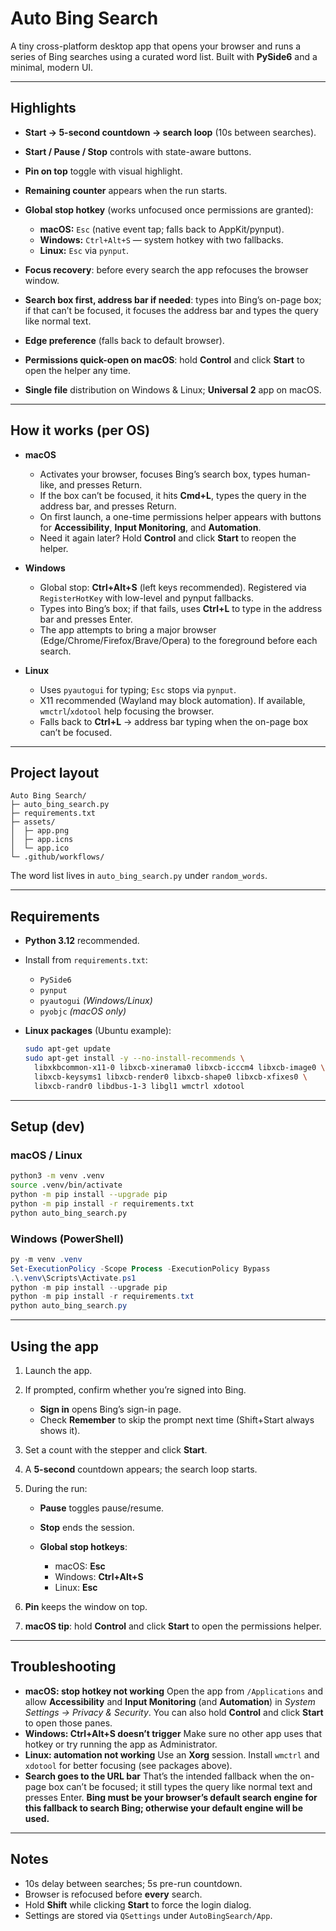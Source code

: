 # Auto Bing Search

A tiny cross-platform desktop app that opens your browser and runs a series of Bing searches using a curated word list. Built with **PySide6** and a minimal, modern UI.

---

## Highlights

* **Start → 5-second countdown → search loop** (10s between searches).
* **Start / Pause / Stop** controls with state-aware buttons.
* **Pin on top** toggle with visual highlight.
* **Remaining counter** appears when the run starts.
* **Global stop hotkey** (works unfocused once permissions are granted):

  * **macOS:** `Esc` (native event tap; falls back to AppKit/pynput).
  * **Windows:** `Ctrl+Alt+S` — system hotkey with two fallbacks.
  * **Linux:** `Esc` via `pynput`.
* **Focus recovery**: before every search the app refocuses the browser window.
* **Search box first, address bar if needed**: types into Bing’s on-page box; if that can’t be focused, it focuses the address bar and types the query like normal text.
* **Edge preference** (falls back to default browser).
* **Permissions quick-open on macOS**: hold **Control** and click **Start** to open the helper any time.
* **Single file** distribution on Windows & Linux; **Universal 2** app on macOS.

---

## How it works (per OS)

* **macOS**

  * Activates your browser, focuses Bing’s search box, types human-like, and presses Return.
  * If the box can’t be focused, it hits **Cmd+L**, types the query in the address bar, and presses Return.
  * On first launch, a one-time permissions helper appears with buttons for **Accessibility**, **Input Monitoring**, and **Automation**.
  * Need it again later? Hold **Control** and click **Start** to reopen the helper.

* **Windows**

  * Global stop: **Ctrl+Alt+S** (left keys recommended). Registered via `RegisterHotKey` with low-level and pynput fallbacks.
  * Types into Bing’s box; if that fails, uses **Ctrl+L** to type in the address bar and presses Enter.
  * The app attempts to bring a major browser (Edge/Chrome/Firefox/Brave/Opera) to the foreground before each search.

* **Linux**

  * Uses `pyautogui` for typing; `Esc` stops via `pynput`.
  * X11 recommended (Wayland may block automation). If available, `wmctrl`/`xdotool` help focusing the browser.
  * Falls back to **Ctrl+L** → address bar typing when the on-page box can’t be focused.

---

## Project layout

```
Auto Bing Search/
├─ auto_bing_search.py
├─ requirements.txt
├─ assets/
│  ├─ app.png
│  ├─ app.icns
│  └─ app.ico
└─ .github/workflows/
```

The word list lives in `auto_bing_search.py` under `random_words`.

---

## Requirements

* **Python 3.12** recommended.
* Install from `requirements.txt`:

  * `PySide6`
  * `pynput`
  * `pyautogui` *(Windows/Linux)*
  * `pyobjc` *(macOS only)*
* **Linux packages** (Ubuntu example):

  ```bash
  sudo apt-get update
  sudo apt-get install -y --no-install-recommends \
    libxkbcommon-x11-0 libxcb-xinerama0 libxcb-icccm4 libxcb-image0 \
    libxcb-keysyms1 libxcb-render0 libxcb-shape0 libxcb-xfixes0 \
    libxcb-randr0 libdbus-1-3 libgl1 wmctrl xdotool
  ```

---

## Setup (dev)

### macOS / Linux

```bash
python3 -m venv .venv
source .venv/bin/activate
python -m pip install --upgrade pip
python -m pip install -r requirements.txt
python auto_bing_search.py
```

### Windows (PowerShell)

```powershell
py -m venv .venv
Set-ExecutionPolicy -Scope Process -ExecutionPolicy Bypass
.\.venv\Scripts\Activate.ps1
python -m pip install --upgrade pip
python -m pip install -r requirements.txt
python auto_bing_search.py
```

---

## Using the app

1. Launch the app.
2. If prompted, confirm whether you’re signed into Bing.

   * **Sign in** opens Bing’s sign-in page.
   * Check **Remember** to skip the prompt next time (Shift+Start always shows it).
3. Set a count with the stepper and click **Start**.
4. A **5-second** countdown appears; the search loop starts.
5. During the run:

   * **Pause** toggles pause/resume.
   * **Stop** ends the session.
   * **Global stop hotkeys**:

     * macOS: **Esc**
     * Windows: **Ctrl+Alt+S**
     * Linux: **Esc**
6. **Pin** keeps the window on top.
7. **macOS tip**: hold **Control** and click **Start** to open the permissions helper.

---

## Troubleshooting

* **macOS: stop hotkey not working**
  Open the app from `/Applications` and allow **Accessibility** and **Input Monitoring** (and **Automation**) in *System Settings → Privacy & Security*. You can also hold **Control** and click **Start** to open those panes.
* **Windows: Ctrl+Alt+S doesn’t trigger**
  Make sure no other app uses that hotkey or try running the app as Administrator.
* **Linux: automation not working**
  Use an **Xorg** session. Install `wmctrl` and `xdotool` for better focusing (see packages above).
* **Search goes to the URL bar**
  That’s the intended fallback when the on-page box can’t be focused; it still types the query like normal text and presses Enter. **Bing must be your browser’s default search engine for this fallback to search Bing; otherwise your default engine will be used.**

---

## Notes

* 10s delay between searches; 5s pre-run countdown.
* Browser is refocused before **every** search.
* Hold **Shift** while clicking **Start** to force the login dialog.
* Settings are stored via `QSettings` under `AutoBingSearch/App`.
